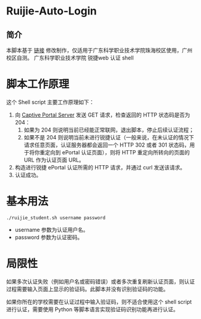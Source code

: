 # Ruijie-Auto-Login
## 简介
本脚本基于 [链接](https://github.com/1203746884/RuijiePortalLoginShellScript) 修改制作，仅适用于广东科学职业技术学院珠海校区使用，广州校区自测。
广东科学职业技术学院 锐捷web 认证 shell

# 脚本工作原理

这个 Shell script 主要工作原理如下：

1. 向 [Captive Portal Server](https://en.wikipedia.org/wiki/Captive_portal) 发送 GET 请求，检查返回的 HTTP 状态码是否为 204：
   1. 如果为 204 则说明当前已经能正常联网，退出脚本，停止后续认证流程；
   2. 如果不是 204 则说明当前未进行锐捷认证（一般来说，在未认证的情况下请求任意页面，认证服务器都会返回一个 HTTP 302 或者 301 状态码，用于将你重定向到 ePortal 认证页面），则将 HTTP 重定向所转向的页面的 URL 作为认证页面 URL。
2. 构造进行锐捷 ePortal 认证所需的 HTTP 请求，并通过 curl 发送该请求。
3. 认证成功。

# 基本用法

```shell
./ruijie_student.sh username password
```

- username 参数为认证用户名。
- password 参数为认证密码。


# 局限性

如果多次认证失败（例如用户名或密码错误）或者多次重复刷新认证页面，则认证过程需要输入页面上显示的验证码。此脚本并没有识别验证码的功能。

如果你所在的学校需要在认证过程中输入验证码，则不适合使用这个 shell script 进行认证，需要使用 Python 等脚本语言实现验证码识别功能再进行认证。
